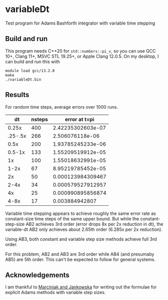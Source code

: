 # variableDt
Test program for Adams Bashforth integrator with variable time stepping

## Build and run
This program needs C++20 for `std::numbers::pi_v`, so you can use GCC 10+, Clang 11+, MSVC STL 19.25+, or Apple Clang 12.0.5.
On my desktop, I can build and run this with

	module load gcc/13.2.0
	make
	./variableDt.bin

## Results
For random time steps, average errors over 1000 runs.

| dt     | nsteps | error at t=pi
|--------|--------|------------------
| 0.25x  | 400    | 2.42235302603e-07
|.25-.5x | 266    | 2.506076118e-06
| 0.5x   | 200    | 1.93785245233e-06
| 0.5-1x | 133    | 1.55209519912e-05
|  1x    | 100    | 1.55018632991e-05
| 1-2x   |  67    | 8.95219785452e-05
|  2x    |  50    | 0.000123984309467
| 2-4x   |  34    | 0.000579527912957
|  4x    |  25    | 0.000990895856874
| 4-8x   |  17    | 0.003884942807

Variable time stepping appears to achieve roughly the same error rate as constant-size
time steps of the same upper bound.
But while the constant-step-size AB2 achieves 3rd order (error drops 8x per 2x reduction in dt),
the variable-dt AB2 only achieves about 2.65th order (6.285x per 2x reduction).

Using AB3, both constant and variable step size methods achieve full 3rd order.

For this problem, AB2 and AB3 are 3rd order while AB4 (and presumaby AB5) are 5th order.
This can't be expected to follow for general systems.

## Acknowledgements
I am thankful to [Marciniak and Jankowska](https://link.springer.com/article/10.1007/s11075-019-00774-y) for writing out the formulae for explicit Adams methods with variable step sizes.
